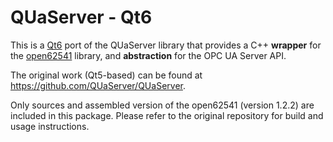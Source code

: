 # QUaServer - Qt6

This is a [Qt6](https://www.qt.io/) port of the QUaServer library that provides a C++ **wrapper** for the [open62541](https://open62541.org/) library, and **abstraction** for the OPC UA Server API.

The original work (Qt5-based) can be found at https://github.com/QUaServer/QUaServer.

Only sources and assembled version of the open62541 (version 1.2.2) are included in this package.
Please refer to the original repository for build and usage instructions.

